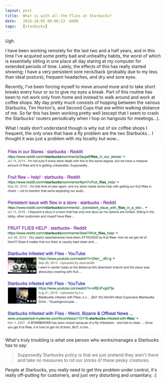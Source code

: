 ```yaml
---
layout: post
title:  What is with all the Flies at Starbucks?
date:   2016-10-05 08:06:23 -0400
tags:   [starbucks]
---
```

*Ugh*.

I have been working remotely for the last two and a half years, and in this time I've acquired some pretty bad and unhealthy habits, the worst of which is essentially sitting in one place all day staring at my computer for extended periods of time. Lately, the effects of this has really started showing; I have a very persistent sore neck/back (probably due to my less than ideal posture), frequent headaches, and dry and sore eyes.

<!--more-->

Recently, I've been forcing myself to move around more and to take short breaks every hour or so to give my eyes a break. Part of this routine has been to not work only from home and instead to walk around and work at coffee shops. My day pretty much consists of hopping between the various Starbucks, Tim Horton's, and Second Cups that are within walking distance of me. So far this has been working pretty well (except that I seem to crash the Starbucks' routers periodically when I hop on hangouts for meetings...).

What I really don't understand though is why out of six coffee shops I frequent, the only ones that have a fly problem are the two Starbucks... I thought it was just a problem with my locality but wow...

![Starbucks fly problem](/assets/starbucks-flies.png)

What's truly troubling is what one person who works/manages a Starbucks has to say:

> Supposedly Starbucks policy is that we just pretend they aren't there and take no measures to rid our stores of these pesky creatures.

People at Starbucks, you really need to get this problem under control, it's really off-putting for customers, and just very disturbing and unsanitary. :(
